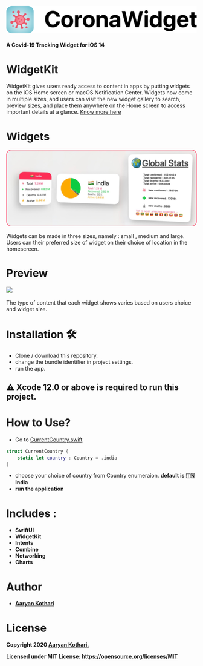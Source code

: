  <p float="left">
 <img src ="Assets/banner.png"  />      
 </p>

#### A Covid-19 Tracking Widget for iOS 14


# WidgetKit

WidgetKit gives users ready access to content in apps by putting widgets on the iOS Home screen or macOS Notification Center. Widgets now come in multiple sizes, and users can visit the new widget gallery to search, preview sizes, and place them anywhere on the Home screen to access important details at a glance.
[Know more here](https://developer.apple.com/widgets/)

# Widgets
 <p float="left">
 <img src ="Assets/Widgets.png"  />      
 </p>
 
 Widgets can be made in three sizes, namely : small , medium and large. Users can their preferred size of widget on their choice of location in the homescreen. 
 
 # Preview
 
  <p float="left">
 <img src ="Assets/preview.png"  />      
 </p>
The type of content that each widget shows varies based on users choice and widget size.

# Installation 🛠
- Clone / download this repository.
- change the bundle identifier in project settings.
- run the app.

## 
## ⚠️ Xcode 12.0 or above is required to run this project.


# How to Use?
- Go to [CurrentCountry.swift](https://github.com/aaryankotharii/Corona-Widget/blob/master/Corona%20Widget/Widget/CurrentCountry.swift)

``` swift
struct CurrentCountry {
    static let country : Country = .india
}
```

- choose your choice of country from Country enumeraion. <b> default is 🇮🇳 India
- run the application
 
# Includes :
- SwiftUI
- WidgetKit
- Intents
- Combine
- Networking
- Charts
 
# Author
* [Aaryan Kothari](https://github.com/aaryankotharii)

# License

 Copyright 2020 [Aaryan Kothari.](https://github.com/aaryankotharii/Corona-Widget/blob/master/LICENSE)

 Licensed under MIT License: https://opensource.org/licenses/MIT

